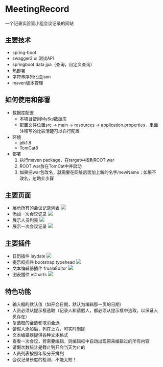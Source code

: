 # MeetingRecord
一个记录实验室小组会议记录的网站

## 主要技术 
- spring-boot
- swagger2 ui 测试API
- springboot data jpa（查询，自定义查询）
- 热部署
- 字符串序列化成json
- maven版本管理

## 如何使用和部署
- 数据库配置
    - 本项目使用MySql数据库
    - 配置文件位置src -> main -> resources -> application.properties，里面注释写的比较清楚可以自行配置
- 环境
    - jdk1.8
    - TomCat8
- 部署
    1. 执行maven package，在target中找到ROOT.war
    2. ROOT.war放在TomCat中并启动
    3. 如果把war包改名，就需要在网址后面加上新的名字/newName；如果不改名，忽略此步骤

## 主要页面
- 展示所有的会议记录列表
![](images/1.png)
- 添加一次会议记录
![](images/2.png)
- 展示人员列表
![](images/4.png)
- 展示一次会议记录
![](images/10.png)

## 主要插件
- 日历插件 laydate
![](images/3.png)
- 提示框插件 bootstrap typehead
![](images/7.png)
- 文本编辑器插件 froalaEditor
![](images/8.png)
- 图表插件 eCharts
![](images/9.png)

## 特色功能
- 输入框的默认值（如开会日期，默认为编辑那一页的日期）
- 人员必须从提示框选取（记录人和请假人，都必须从提示框中选取，以保证人员存在）
- 复选框的全选和取消全选
- 请假人添加后，列在上方，可实时删除
- 文本编辑器提供各种文本格式
- 查看一次会议，若需要编辑，则编辑框中自动出现原来编辑过的所有内容
- 请假次数统计是截止到开会当天为止的
- 人员列表按照年级分开排列
- 会议记录长度的检测，不能太短！
